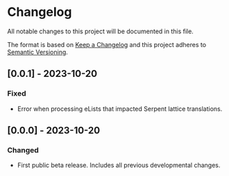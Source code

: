 # Changelog
All notable changes to this project will be documented in this file.

The format is based on [Keep a Changelog](http://keepachangelog.com/en/1.0.0/)
and this project adheres to [Semantic Versioning](http://semver.org/spec/v2.0.0.html).

## [0.0.1] - 2023-10-20
### Fixed
- Error when processing eLists that impacted Serpent lattice translations.

## [0.0.0] - 2023-10-20
### Changed 
- First public beta release. Includes all previous developmental changes.
